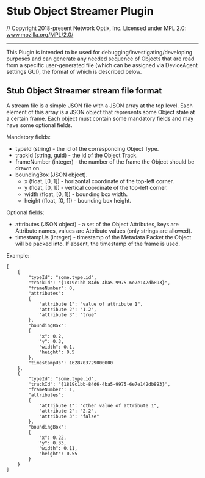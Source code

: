# Stub Object Streamer Plugin

// Copyright 2018-present Network Optix, Inc. Licensed under MPL 2.0: www.mozilla.org/MPL/2.0/

---------------------------------------------------------------------------------------------------

This Plugin is intended to be used for debugging/investigating/developing purposes and can generate
any needed sequence of Objects that are read from a specific user-generated file (which can be
assigned via DeviceAgent settings GUI), the format of which is described below.

## Stub Object Streamer stream file format

A stream file is a simple JSON file with a JSON array at the top level. Each element of this array is 
a JSON object that represents some Object state at a certain frame. Each object must contain some 
mandatory fields and may have some optional fields.

Mandatory fields:
- typeId (string) - the id of the corresponding Object Type.
- trackId (string, guid) - the id of the Object Track.
- frameNumber (integer) - the number of the frame the Object should be drawn on.
- boundingBox (JSON object).
    - x (float, [0, 1]) - horizontal coordinate of the top-left corner.
    - y (float, [0, 1]) - vertical coordinate of the top-left corner.
    - width (float, [0, 1]) - bounding box width.
    - height (float, [0, 1]) - bounding box height.

Optional fields:
- attributes (JSON object) - a set of the Object Attributes, keys are Attribute names, values are 
    Attribute values (only strings are allowed).
- timestampUs (integer) - timestamp of the Metadata Packet the Object will be packed into. If absent,
    the timestamp of the frame is used.

Example:

```
[
    {
        "typeId": "some.type.id",
        "trackId": "{1819c1bb-84d6-4ba5-9975-6e7e142db893}",
        "frameNumber": 0,
        "attributes":
        {
            "attribute 1": "value of attribute 1",
            "attribute 2": "1.2",
            "attribute 3": "true"
        },
        "boundingBox":
        {
            "x": 0.2,
            "y": 0.3,
            "width": 0.1,
            "height": 0.5
        },
        "timestampUs": 1628703729000000
    },
    {
        "typeId": "some.type.id",
        "trackId": "{1819c1bb-84d6-4ba5-9975-6e7e142db893}",
        "frameNumber": 1,
        "attributes":
        {
            "attribute 1": "other value of attribute 1",
            "attribute 2": "2.2",
            "attribute 3": "false"
        },
        "boundingBox":
        {
            "x": 0.22,
            "y": 0.33,
            "width": 0.11,
            "height": 0.55
        }
    }
]
```    

